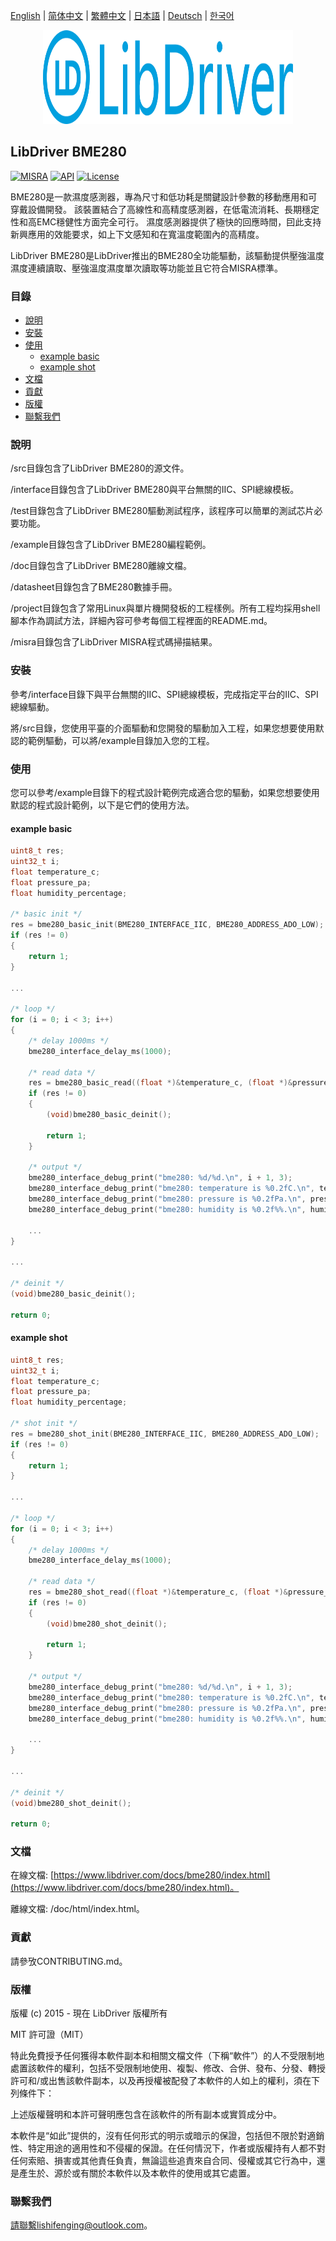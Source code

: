 [English](/README.md) | [ 简体中文](/README_zh-Hans.md) | [繁體中文](/README_zh-Hant.md) | [日本語](/README_ja.md) | [Deutsch](/README_de.md) | [한국어](/README_ko.md)

<div align=center>
<img src="/doc/image/logo.svg" width="400" height="150"/>
</div>

## LibDriver BME280

[![MISRA](https://img.shields.io/badge/misra-compliant-brightgreen.svg)](/misra/README.md) [![API](https://img.shields.io/badge/api-reference-blue.svg)](https://www.libdriver.com/docs/bme280/index.html) [![License](https://img.shields.io/badge/license-MIT-brightgreen.svg)](/LICENSE)

BME280是一款濕度感測器，專為尺寸和低功耗是關鍵設計參數的移動應用和可穿戴設備開發。 該裝置結合了高線性和高精度感測器，在低電流消耗、長期穩定性和高EMC穩健性方面完全可行。 濕度感測器提供了極快的回應時間，囙此支持新興應用的效能要求，如上下文感知和在寬溫度範圍內的高精度。

LibDriver BME280是LibDriver推出的BME280全功能驅動，該驅動提供壓強溫度濕度連續讀取、壓強溫度濕度單次讀取等功能並且它符合MISRA標準。

### 目錄

  - [說明](#說明)
  - [安裝](#安裝)
  - [使用](#使用)
    - [example basic](#example-basic)
    - [example shot](#example-shot)
  - [文檔](#文檔)
  - [貢獻](#貢獻)
  - [版權](#版權)
  - [聯繫我們](#聯繫我們)

### 說明

/src目錄包含了LibDriver BME280的源文件。

/interface目錄包含了LibDriver BME280與平台無關的IIC、SPI總線模板。

/test目錄包含了LibDriver BME280驅動測試程序，該程序可以簡單的測試芯片必要功能。

/example目錄包含了LibDriver BME280編程範例。

/doc目錄包含了LibDriver BME280離線文檔。

/datasheet目錄包含了BME280數據手冊。

/project目錄包含了常用Linux與單片機開發板的工程樣例。所有工程均採用shell腳本作為調試方法，詳細內容可參考每個工程裡面的README.md。

/misra目錄包含了LibDriver MISRA程式碼掃描結果。

### 安裝

參考/interface目錄下與平台無關的IIC、SPI總線模板，完成指定平台的IIC、SPI總線驅動。

將/src目錄，您使用平臺的介面驅動和您開發的驅動加入工程，如果您想要使用默認的範例驅動，可以將/example目錄加入您的工程。

### 使用

您可以參考/example目錄下的程式設計範例完成適合您的驅動，如果您想要使用默認的程式設計範例，以下是它們的使用方法。

#### example basic

```C
uint8_t res;
uint32_t i;
float temperature_c;
float pressure_pa;
float humidity_percentage;

/* basic init */
res = bme280_basic_init(BME280_INTERFACE_IIC, BME280_ADDRESS_ADO_LOW);
if (res != 0)
{
    return 1;
}

...
    
/* loop */
for (i = 0; i < 3; i++)
{
    /* delay 1000ms */
    bme280_interface_delay_ms(1000);

    /* read data */
    res = bme280_basic_read((float *)&temperature_c, (float *)&pressure_pa, (float *)&humidity_percentage);
    if (res != 0)
    {
        (void)bme280_basic_deinit();

        return 1;
    }

    /* output */
    bme280_interface_debug_print("bme280: %d/%d.\n", i + 1, 3);
    bme280_interface_debug_print("bme280: temperature is %0.2fC.\n", temperature_c);
    bme280_interface_debug_print("bme280: pressure is %0.2fPa.\n", pressure_pa);
    bme280_interface_debug_print("bme280: humidity is %0.2f%%.\n", humidity_percentage);
    
    ...
}

...
    
/* deinit */
(void)bme280_basic_deinit();

return 0;
```

#### example shot

```C
uint8_t res;
uint32_t i;
float temperature_c;
float pressure_pa;
float humidity_percentage;

/* shot init */
res = bme280_shot_init(BME280_INTERFACE_IIC, BME280_ADDRESS_ADO_LOW);
if (res != 0)
{
    return 1;
}

...
    
/* loop */
for (i = 0; i < 3; i++)
{
    /* delay 1000ms */
    bme280_interface_delay_ms(1000);

    /* read data */
    res = bme280_shot_read((float *)&temperature_c, (float *)&pressure_pa, (float *)&humidity_percentage);
    if (res != 0)
    {
        (void)bme280_shot_deinit();

        return 1;
    }

    /* output */
    bme280_interface_debug_print("bme280: %d/%d.\n", i + 1, 3);
    bme280_interface_debug_print("bme280: temperature is %0.2fC.\n", temperature_c);
    bme280_interface_debug_print("bme280: pressure is %0.2fPa.\n", pressure_pa);
    bme280_interface_debug_print("bme280: humidity is %0.2f%%.\n", humidity_percentage);
    
    ...
}

...
    
/* deinit */
(void)bme280_shot_deinit();

return 0;
```

### 文檔

在線文檔: [https://www.libdriver.com/docs/bme280/index.html](https://www.libdriver.com/docs/bme280/index.html)。

離線文檔: /doc/html/index.html。

### 貢獻

請參攷CONTRIBUTING.md。

### 版權

版權 (c) 2015 - 現在 LibDriver 版權所有

MIT 許可證（MIT）

特此免費授予任何獲得本軟件副本和相關文檔文件（下稱“軟件”）的人不受限制地處置該軟件的權利，包括不受限制地使用、複製、修改、合併、發布、分發、轉授許可和/或出售該軟件副本，以及再授權被配發了本軟件的人如上的權利，須在下列條件下：

上述版權聲明和本許可聲明應包含在該軟件的所有副本或實質成分中。

本軟件是“如此”提供的，沒有任何形式的明示或暗示的保證，包括但不限於對適銷性、特定用途的適用性和不侵權的保證。在任何情況下，作者或版權持有人都不對任何索賠、損害或其他責任負責，無論這些追責來自合同、侵權或其它行為中，還是產生於、源於或有關於本軟件以及本軟件的使用或其它處置。

### 聯繫我們

請聯繫lishifenging@outlook.com。
